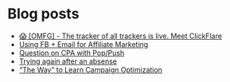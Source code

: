 # Blog posts
<!-- BLOG-POST-LIST:START -->
- [😱 [OMFG] - The tracker of all trackers is live. Meet ClickFlare](https://afflift.com/f/threads/%F0%9F%98%B1-omfg-the-tracker-of-all-trackers-is-live-meet-clickflare.9851/)
- [Using FB + Email for Affiliate Marketing](https://afflift.com/f/threads/using-fb-email-for-affiliate-marketing.8643/)
- [Question on CPA with Pop/Push](https://afflift.com/f/threads/question-on-cpa-with-pop-push.9894/)
- [Trying again after an absense](https://afflift.com/f/threads/trying-again-after-an-absense.9781/)
- [“The Way” to Learn Campaign Optimization](https://afflift.com/f/threads/%E2%80%9Cthe-way%E2%80%9D-to-learn-campaign-optimization.8749/)
<!-- BLOG-POST-LIST:END -->
